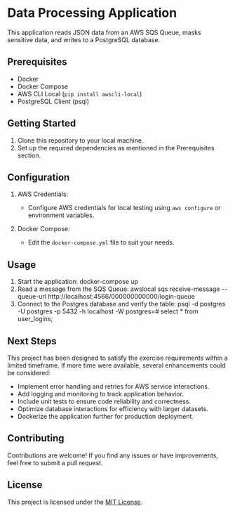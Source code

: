 ﻿# Data Processing Application

This application reads JSON data from an AWS SQS Queue, masks sensitive data, and writes to a PostgreSQL database.

## Prerequisites

- Docker
- Docker Compose
- AWS CLI Local (`pip install awscli-local`)
- PostgreSQL Client (psql)

## Getting Started

1. Clone this repository to your local machine.
2. Set up the required dependencies as mentioned in the Prerequisites section.

## Configuration

1. AWS Credentials:
   - Configure AWS credentials for local testing using `aws configure` or environment variables.

2. Docker Compose:
   - Edit the `docker-compose.yml` file to suit your needs.

## Usage

1. Start the application:
docker-compose up
2. Read a message from the SQS Queue:
awslocal sqs receive-message --queue-url http://localhost:4566/000000000000/login-queue
3. Connect to the Postgres database and verify the table:
psql -d postgres -U postgres -p 5432 -h localhost -W
postgres=# select * from user_logins;
## Next Steps

This project has been designed to satisfy the exercise requirements within a limited timeframe. If more time were available, several enhancements could be considered:
- Implement error handling and retries for AWS service interactions.
- Add logging and monitoring to track application behavior.
- Include unit tests to ensure code reliability and correctness.
- Optimize database interactions for efficiency with larger datasets.
- Dockerize the application further for production deployment.

## Contributing

Contributions are welcome! If you find any issues or have improvements, feel free to submit a pull request.

## License

This project is licensed under the [MIT License](LICENSE).

